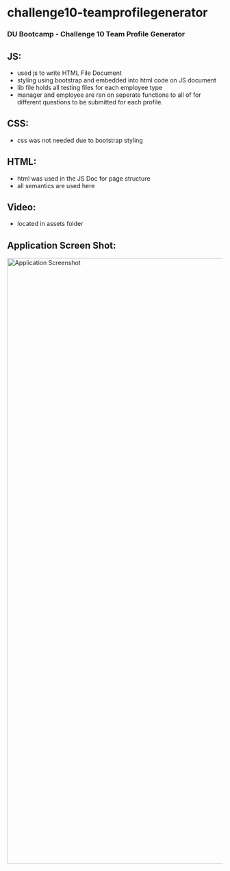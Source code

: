 # challenge10-teamprofilegenerator

### DU Bootcamp - Challenge 10 Team Profile Generator

## JS:
- used js to write HTML File Document
- styling using bootstrap and embedded into html code on JS document
- lib file holds all testing files for each employee type
- manager and employee are ran on seperate functions to all of for different questions to be submitted for each profile. 

## CSS:
- css was not needed due to bootstrap styling

## HTML:
- html was used in the JS Doc for page structure
- all semantics are used here

## Video:
- located in assets folder

## Application Screen Shot:

<img width="1411" alt="Application Screenshot" src="https://user-images.githubusercontent.com/59673032/187821123-9f7b03fe-8da4-4cb9-af86-81f7ae5dd60c.png">
